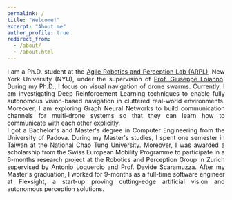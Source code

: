 ```yaml
---
permalink: /
title: "Welcome!"
excerpt: "About me"
author_profile: true
redirect_from: 
  - /about/
  - /about.html
---
```


<div style="text-align: justify">
I am a Ph.D. student at the <a href="https://wp.nyu.edu/arpl/">Agile Robotics and Perception Lab (ARPL)</a>, New York University (NYU), under the supervision of <a href="https://engineering.nyu.edu/faculty/giuseppe-loianno">Prof. Giuseppe Loianno</a>. During my Ph.D., I focus on visual navigation of drone swarms. Currently, I am investigating Deep Reinforcement Learning techniques to enable fully autonomous vision-based navigation in cluttered real-world environments. Moreover, I am exploring Graph Neural Networks to build communication channels for multi-drone systems so that they can learn how to communicate with each other explicitly.
</div>

<div style="text-align: justify">
I got a Bachelor's and Master's degree in Computer Engineering from the University of Padova. During my Master's studies, I spent one semester in Taiwan at the National Chao Tung University. Moreover, I was awarded a scholarship from the Swiss European Mobility Programme to participate in a 6-months research project at the Robotics and Perception Group in Zurich supervised by Antonio Loquercio and Prof. Davide Scaramuzza. After my Master's graduation, I worked for 9-months as a full-time software engineer at Flexsight, a start-up proving cutting-edge artificial vision and autonomous perception solutions.
</div>
